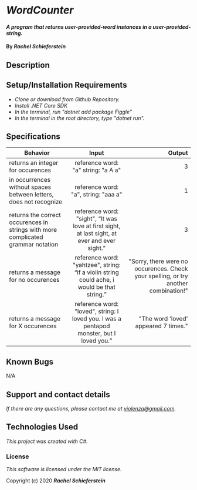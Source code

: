 # _WordCounter_

#### _A program that returns user-provided-word instances in a user-provided-string._

#### By _**Rachel Schieferstein**_

## Description


## Setup/Installation Requirements


* _Clone or download from Github Repository._
* _Install .NET Core SDK_
* _In the terminal, run "dotnet add package Figgle"_
* _In the terminal in the root directory, type "dotnet run"._

## Specifications
| Behavior      | Input         | Output|
| ------------- |:-------------:| -----:|
| returns an integer for occurences | reference word: "a" string: "a A a"            | 3 |
| in occurrences without spaces between letters, does not recognize | reference word: "a", string: "aaa a"     |1 |
|returns the correct occurences in strings with more complicated grammar notation   | reference word: "sight", “It was love at first sight, at last sight, at ever and ever sight.”            | 3 |
| returns a message for no occurences   |  reference word: "yahtzee", string: “if a violin string could ache, i would be that string.”          | "Sorry, there were no occurences. Check your spelling, or try another combination!" |
| returns a message for X occurences   |  reference word: "loved", string: I loved you. I was a pentapod monster, but I loved you.”          | "The word 'loved' appeared 7 times." |


## Known Bugs

N/A

## Support and contact details

_If there are any questions, please contact me at violenza@gmail.com._

## Technologies Used

_This project was created with C#._

### License

*This software is licensed under the MIT license.*

Copyright (c) 2020 **_Rachel Schieferstein_**